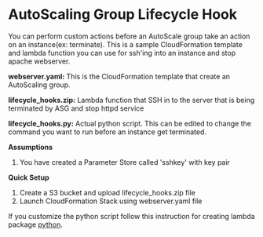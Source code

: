 # AutoScaling Group Lifecycle Hook


You can perform custom actions before an AutoScale group take an action on an instance(ex: terminate).
This is a sample CloudFormation template and lambda function you can use for ssh'ing into an instance and stop apache webserver.


**webserver.yaml:** This is the CloudFormation template that create an AutoScaling group.


**lifecycle_hooks.zip:** Lambda function that SSH in to the server that is being terminated by ASG and stop httpd service

**lifecycle_hooks.py:** Actual python script. This can be edited to change the command you want to run before an instance get terminated.

**Assumptions**

1) You have created a Parameter Store called 'sshkey' with key pair


**Quick Setup**

1) Create a S3 bucket and upload  lifecycle_hooks.zip file
2) Launch CloudFormation Stack using webserver.yaml file

If you customize the python script follow this instruction for creating lambda package [python](https://docs.aws.amazon.com/lambda/latest/dg/with-s3-example-deployment-pkg.html#with-s3-example-deployment-pkg-python).
